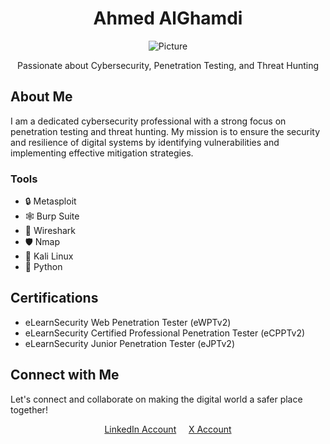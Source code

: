 # <h1 align=center>Ahmed AlGhamdi</h1>

<p align="center">
  <img src="https://media.giphy.com/media/v1.Y2lkPTc5MGI3NjExbmdpNGN0ZzhycGJ0cjZ0aW95bHhwYzY0Y2liNW52djQzYTI5N283ZSZlcD12MV9pbnRlcm5hbF9naWZfYnlfaWQmY3Q9Zw/9WC8WTZsFxkRi/giphy.gif" alt="Picture">
</p>

<p align="center">Passionate about Cybersecurity, Penetration Testing, and Threat Hunting</p>

## About Me

I am a dedicated cybersecurity professional with a strong focus on penetration testing and threat hunting. My mission is to ensure the security and resilience of digital systems by identifying vulnerabilities and implementing effective mitigation strategies.

### Tools

- 🔒 Metasploit
- 🕸️ Burp Suite
- 📡 Wireshark
- 🛡️ Nmap
- 🧰 Kali Linux
- 🚀 Python

## Certifications

- eLearnSecurity Web Penetration Tester (eWPTv2)
- eLearnSecurity Certified Professional Penetration Tester (eCPPTv2)
- eLearnSecurity Junior Penetration Tester (eJPTv2)

## Connect with Me

Let's connect and collaborate on making the digital world a safer place together!

<p align="center">
  <a href="https://www.linkedin.com/in/ahmedalghamdicys/" target="_blank" rel="noopener noreferrer">LinkedIn Account</a>
  &nbsp;&nbsp;&nbsp;
  <a href="https://x.com/ilafg7" target="_blank" rel="noopener noreferrer">X Account</a>
</p>
